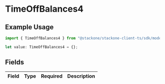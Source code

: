 # TimeOffBalances4

## Example Usage

```typescript
import { TimeOffBalances4 } from "@stackone/stackone-client-ts/sdk/models/shared";

let value: TimeOffBalances4 = {};
```

## Fields

| Field       | Type        | Required    | Description |
| ----------- | ----------- | ----------- | ----------- |
